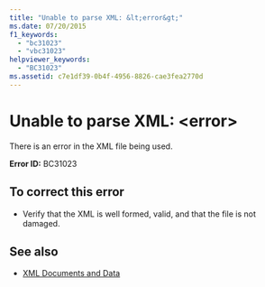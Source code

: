 ```yaml
---
title: "Unable to parse XML: &lt;error&gt;"
ms.date: 07/20/2015
f1_keywords: 
  - "bc31023"
  - "vbc31023"
helpviewer_keywords: 
  - "BC31023"
ms.assetid: c7e1df39-0b4f-4956-8826-cae3fea2770d
---
```

# Unable to parse XML: &lt;error&gt;
There is an error in the XML file being used.  
  
 **Error ID:** BC31023  
  
## To correct this error  
  
-   Verify that the XML is well formed, valid, and that the file is not damaged.  
  
## See also
- [XML Documents and Data](../../standard/data/xml/index.md)
